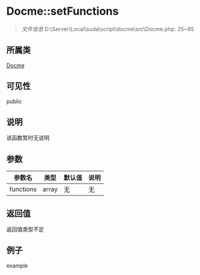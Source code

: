 # Docme::setFunctions



> *文件信息* D:\Server\Local\suda\script\docme\src\Docme.php: 25~85

## 所属类 

[Docme](../Docme.md)

## 可见性

 public 

## 说明

该函数暂时无说明


## 参数


| 参数名 | 类型 | 默认值 | 说明 |
|--------|-----|-------|-------|
| functions |  array | 无 | 无 |



## 返回值

返回值类型不定


## 例子

example